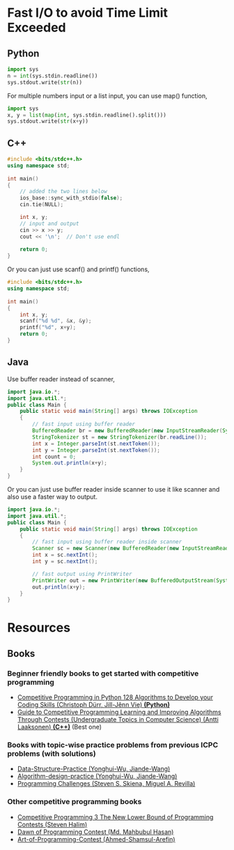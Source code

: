 # Fast I/O to avoid Time Limit Exceeded

## Python
```python
import sys
n = int(sys.stdin.readline())
sys.stdout.write(str(n))
```

For multiple numbers input or a list input, you can use map() function, 
```python
import sys
x, y = list(map(int, sys.stdin.readline().split()))
sys.stdout.write(str(x+y))
```

## C++

```c++
#include <bits/stdc++.h> 
using namespace std; 
  
int main() 
{ 
    // added the two lines below 
    ios_base::sync_with_stdio(false); 
    cin.tie(NULL);  

    int x, y;
    // input and output  
    cin >> x >> y;
    cout << '\n';  // Don't use endl
     
    return 0; 
} 
```
Or you can just use scanf() and printf() functions,
```c++
#include <bits/stdc++.h> 
using namespace std; 
  
int main() 
{ 
    int x, y;
    scanf("%d %d", &x, &y);
    printf("%d", x+y);
    return 0; 
} 
```

## Java
Use buffer reader instead of scanner,
```java
import java.io.*;
import java.util.*; 
public class Main { 
	public static void main(String[] args) throws IOException
	{ 
        // fast input using buffer reader
		BufferedReader br = new BufferedReader(new InputStreamReader(System.in)); 
        StringTokenizer st = new StringTokenizer(br.readLine()); 
        int x = Integer.parseInt(st.nextToken()); 
        int y = Integer.parseInt(st.nextToken()); 
        int count = 0; 
        System.out.println(x+y); 
	} 
}
```
Or you can just use buffer reader inside scanner to use it like scanner and also use a faster way to output.

```java
import java.io.*;
import java.util.*; 
public class Main { 
	public static void main(String[] args) throws IOException
	{ 
        // fast input using buffer reader inside scanner
		Scanner sc = new Scanner(new BufferedReader(new InputStreamReader(System.in))); 
        int x = sc.nextInt(); 
        int y = sc.nextInt();

        // fast output using PrintWriter
        PrintWriter out = new PrintWriter(new BufferedOutputStream(System.out), true);
        out.println(x+y); 
	} 
}
```
# Resources
## Books
### Beginner friendly books to get started with competitive programming
* <a href="https://drive.google.com/file/d/1glUqhcDvEtVlyO_aOAcbLhVJuRw-fItC/view?usp=sharing">Competitive Programming in Python 128 Algorithms to Develop your Coding Skills (Christoph Dürr, Jill-Jênn Vie) <b>(Python)</b></a>
* <a href="https://drive.google.com/file/d/1zbunQkfEEMnHJ6CBCFe3811q9YiY_xqP/view?usp=sharing">Guide to Competitive Programming Learning and Improving Algorithms Through Contests (Undergraduate Topics in Computer Science) (Antti Laaksonen) <b>(C++)</b></a> (Best one)
### Books with topic-wise practice problems from previous ICPC problems (with solutions)
* <a href="https://drive.google.com/file/d/1XguI17mnM-cUEnLwWt2tyLC9QDRRfxbc/view?usp=sharing">Data-Structure-Practice (Yonghui-Wu, Jiande-Wang)</a>
* <a href="https://drive.google.com/file/d/1dUllVh8Jsw8eGuJIE2awIi3DTR8EO6Gb/view?usp=sharing">Algorithm-design-practice (Yonghui-Wu, Jiande-Wang)</a>
* <a href="https://drive.google.com/file/d/1HKVf4Ci6iqaVcQq_OR-l4jkNElPzNQJj/view?usp=sharing">Programming Challenges (Steven S. Skiena, Miguel A. Revilla)</a>
### Other competitive programming books
* <a href="https://drive.google.com/file/d/1Li6bLWpwA9EXK9JG0z3eDrwwsibLSJ-O/view?usp=sharing">Competitive Programming 3 The New Lower Bound of Programming Contests (Steven Halim)</a>
* <a href="https://drive.google.com/file/d/18VxajPyxW5XtGCXHDLnMVnSecB_Au4IE/view?usp=sharing">Dawn of Programming Contest (Md. Mahbubul Hasan)</a>
* <a href="https://drive.google.com/file/d/1t_wIdff-eqT0mUdJxbZjOPVQ19mwLAcp/view?usp=sharing">Art-of-Programming-Contest (Ahmed-Shamsul-Arefin)</a>
